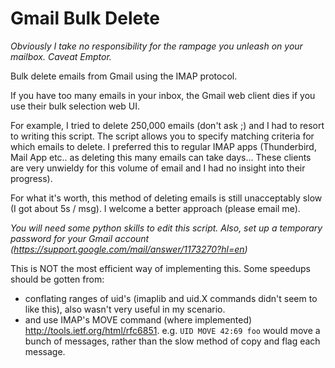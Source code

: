 Gmail Bulk Delete
=================

*Obviously I take no responsibility for the rampage you unleash on your mailbox. Caveat Emptor.*

Bulk delete emails from Gmail using the IMAP protocol. 

If you have too many emails in your inbox, the Gmail web client dies if you use their bulk selection web UI.

For example, I tried to delete 250,000 emails (don't ask ;) and I had to resort to writing this script. The script allows you to specify matching criteria for which emails to delete. I preferred this to regular IMAP apps (Thunderbird, Mail App etc.. as deleting this many emails can take days... These clients are very unwieldy for this volume of email and I had no insight into their progress).

For what it's worth, this method of deleting emails is still unacceptably slow (I got about 5s / msg). I welcome a better approach (please email me).

*You will need some python skills to edit this script. Also, set up a temporary password for your Gmail account (https://support.google.com/mail/answer/1173270?hl=en)*

This is NOT the most efficient way of implementing this. Some speedups should be gotten from:

- conflating ranges of uid's (imaplib and uid.X commands didn't seem to like this), also wasn't very useful in my scenario.
- and use IMAP's MOVE command (where implemented) http://tools.ietf.org/html/rfc6851. e.g. ```UID MOVE 42:69 foo``` would move a bunch of messages, rather than the slow method of copy and flag each message.

